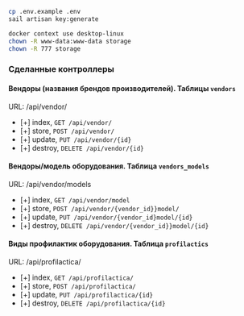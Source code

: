 
```bash
cp .env.example .env
sail artisan key:generate
```

```bash
docker context use desktop-linux
chown -R www-data:www-data storage
chown -R 777 storage
```


### Сделанные контроллеры

#### Вендоры (названия брендов производителей). Таблицы `vendors`
URL: /api/vendor/
- [+] index, `GET /api/vendor/`
- [+] store, `POST /api/vendor/`
- [+] update, `PUT /api/vendor/{id}`
- [+] destroy, `DELETE /api/vendor/{id}`

#### Вендоры/модель оборудования. Таблица `vendors_models`
URL: /api/vendor/models
- [+] index, `GET /api/vendor/model`
- [+] store, `POST /api/vendor/{vendor_id}}model/`
- [+] update, `PUT /api/vendor/{vendor_id}model/{id}`
- [+] destroy, `DELETE /api/vendor/{vendor_id}}model/{id}`

#### Виды профилактик оборудования. Таблица `profilactics`
URL: /api/profilactica/
- [+] index, `GET /api/profilactica/`
- [+] store, `POST /api/profilactica/`
- [+] update, `PUT /api/profilactica/{id}`
- [+] destroy, `DELETE /api/profilactica/{id}`